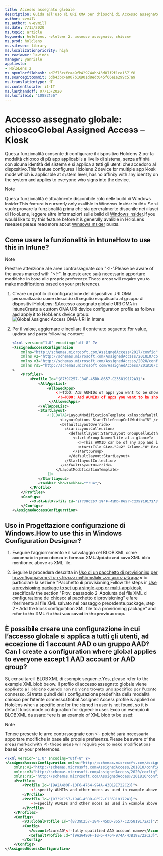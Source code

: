 ```yaml
---
title: Accesso assegnato globale
description: Guida all'uso di URI OMA per chioschi di Accesso assegnato globale
author: evmill
ms.author: v-evmill
ms.date: 7/13/2020
ms.topic: article
keywords: hololens, hololens 2, accesso assegnato, chiosco
ms.prod: hololens
ms.sitesec: library
ms.localizationpriority: high
ms.reviewer: lavinds
manager: yannisle
appliesto:
- HoloLens 2
ms.openlocfilehash: ad7f75ccfcae9fb42974abb43d87f2f1ce1571f8
ms.sourcegitcommit: 3db43bc4a007b10901d8edb045f66e1e299c57a9
ms.translationtype: HT
ms.contentlocale: it-IT
ms.lasthandoff: 07/16/2020
ms.locfileid: "10882456"
---
```

# <span data-ttu-id="455bf-104">Accesso assegnato globale: chiosco</span><span class="sxs-lookup"><span data-stu-id="455bf-104">Global Assigned Access – Kiosk</span></span>

<span data-ttu-id="455bf-105">Questa funzionalità consente di configurare il dispositivo Hololens 2 per la modalità chiosco di più app applicabile a livello di sistema, senza affinità con alcuna identità del sistema e si applica a tutti gli utenti che accedono al dispositivo.</span><span class="sxs-lookup"><span data-stu-id="455bf-105">This feature configures Hololens 2 device for multiple app kiosk mode which is applicable at system level, has no affinity with any identity on the system and applies to everyone who signs into the device.</span></span> 

> [!NOTE]
> <span data-ttu-id="455bf-106">Questa funzionalità è attualmente disponibile solo nelle build di Windows Insider.</span><span class="sxs-lookup"><span data-stu-id="455bf-106">This feature is currently only avalible in Windows Insider builds.</span></span> <span data-ttu-id="455bf-107">Se si vuole provare la funzionalità prima che sia generalmente disponile nei rilasci di HoloLens, leggere altre informazioni sulle build di [Windows Insider](hololens-insider.md).</span><span class="sxs-lookup"><span data-stu-id="455bf-107">If you would like to try this feature before it is generally avalible in HoloLens releases please read more about [Windows Insider](hololens-insider.md) builds.</span></span>
 
## <span data-ttu-id="455bf-108">Come usare la funzionalità in Intune</span><span class="sxs-lookup"><span data-stu-id="455bf-108">How to use this in Intune?</span></span> 

> [!NOTE]
> <span data-ttu-id="455bf-109">Prestare attenzione alle aree contrassegnate con "<!-".</span><span class="sxs-lookup"><span data-stu-id="455bf-109">Please be aware of the areas marked with "<!-".</span></span> <span data-ttu-id="455bf-110">In queste aree sarà necessario apportare modifiche in base alle proprie preferenze.</span><span class="sxs-lookup"><span data-stu-id="455bf-110">These areas will require you to make modifications based on your preferences.</span></span> 

1.  <span data-ttu-id="455bf-111">Creare un profilo di configurazione del dispositivo URI OMA personalizzato come descritto di seguito e applicarlo al gruppo di dispositivi HoloLens: ![Accesso assegnato globale URI OMA in Intune</span><span class="sxs-lookup"><span data-stu-id="455bf-111">Create a custom OMA URI device configuration profile as follows and apply it to HoloLens device group: ![Global Assigned Access OMA-URI in Intune</span></span>](images/global-assigned-access-omauri.png)

2.  <span data-ttu-id="455bf-112">Per il valore, aggiornare e incollare il contenuto seguente:</span><span class="sxs-lookup"><span data-stu-id="455bf-112">For value, update and paste following content:</span></span> 

    ```xml
    <?xml version="1.0" encoding="utf-8" ?> 
    <AssignedAccessConfiguration 
        xmlns="http://schemas.microsoft.com/AssignedAccess/2017/config" 
        xmlns:v2="http://schemas.microsoft.com/AssignedAccess/201810/config" 
        xmlns:v3="http://schemas.microsoft.com/AssignedAccess/2020/config" 
        xmlns:rs5="http://schemas.microsoft.com/AssignedAccess/201810/config" 
    > 
        <Profiles> 
            <Profile Id="{8739C257-184F-45DD-8657-C235819172A3}"> 
                <AllAppsList> 
                    <AllowedApps>                     
                        <!—TODO: Add AUMIDs of apps you want to be shown here, e.g. <App AppUserModelId="Microsoft.MicrosoftEdge_8wekyb3d8bbwe!MicrosoftEdge" rs5:AutoLaunch=”true” /> --> 
                         <!—TODO: Add AUMIDs of apps you want to be shown here, e.g. <App AppUserModelId="Microsoft.settingn_8wekyb3d8bbwe!MicrosoftEdge" /> --> 
                     </AllowedApps> 
                </AllAppsList> 
                <StartLayout> 
                    <![CDATA[<LayoutModificationTemplate xmlns:defaultlayout="http://schemas.microsoft.com/Start/2014/FullDefaultLayout" xmlns:start="http://schemas.microsoft.com/Start/2014/StartLayout" Version="1" xmlns="http://schemas.microsoft.com/Start/2014/LayoutModification"> 
                          <LayoutOptions StartTileGroupCellWidth="6" /> 
                          <DefaultLayoutOverride> 
                            <StartLayoutCollection> 
                              <defaultlayout:StartLayout GroupCellWidth="6"> 
                                <start:Group Name="Life at a glance"> 
                                  <!—This AUMID can be of any app and is not used on Hololens but is required for parity, so you can leave it as is. --> 
                                  <start:Tile Size="2x2" Column="0" Row="0" AppUserModelID="Microsoft.MicrosoftEdge_8wekyb3d8bbwe!MicrosoftEdge" />                               
                                </start:Group> 
                              </defaultlayout:StartLayout> 
                            </StartLayoutCollection> 
                          </DefaultLayoutOverride> 
                        </LayoutModificationTemplate> 
                    ]]> 
                </StartLayout> 
                <Taskbar ShowTaskbar="true"/> 
            </Profile> 
        </Profiles> 
        <Configs> 
            <v3:GlobalProfile Id="{8739C257-184F-45DD-8657-C235819172A3}"/> 
        </Configs> 
    </AssignedAccessConfiguration> 
    ```

## <span data-ttu-id="455bf-113">Uso in Progettazione configurazione di Windows.</span><span class="sxs-lookup"><span data-stu-id="455bf-113">How to use this in Windows Configuration Designer?</span></span> 
 
1.  <span data-ttu-id="455bf-114">Eseguire l'aggiornamento e il salvataggio del BLOB XML come accennato in precedenza in formato XML.</span><span class="sxs-lookup"><span data-stu-id="455bf-114">Update and save XML blob mentioned above as XML file.</span></span> 

2.  <span data-ttu-id="455bf-115">Seguire la procedura descritta in [Uso di un pacchetto di provisioning per la configurazione di un chiosco multimediale con una o più app](https://docs.microsoft.com/hololens/hololens-kiosk#use-a-provisioning-package-to-set-up-a-single-app-or-multi-app-kiosk) e in particolare la sezione "Pacchetto di provisioning,</span><span class="sxs-lookup"><span data-stu-id="455bf-115">Follow the steps in [Use a provisioning package to set up a single-app or multi-app kiosk](https://docs.microsoft.com/hololens/hololens-kiosk#use-a-provisioning-package-to-set-up-a-single-app-or-multi-app-kiosk), specifically the section "Prov.</span></span> <span data-ttu-id="455bf-116">passaggio 2: Aggiunta del file XML di configurazione del chiosco al pacchetto di provisioning” e fare riferimento al file XML salvato nel passaggio precedente.</span><span class="sxs-lookup"><span data-stu-id="455bf-116">package, step 2 – Add the kiosk configuration XML file to a provisioning package" and refer to the XML file that was saved in the previous step.</span></span> 

## <span data-ttu-id="455bf-117">È possibile creare una configurazione in cui l’accesso globale si applica a tutti gli utenti, ad eccezione di 1 account AAD o un gruppo AAD?</span><span class="sxs-lookup"><span data-stu-id="455bf-117">Can I create a configuration where global applies to everyone except 1 AAD account or AAD group?</span></span> 

<span data-ttu-id="455bf-118">Sì, consultare il BLOB XML di esempio seguente.</span><span class="sxs-lookup"><span data-stu-id="455bf-118">Yes, please refer to the example XML blob below.</span></span> <span data-ttu-id="455bf-119">Il profilo di accesso assegnato globale viene applicato a Hololens quando non ne viene trovato uno specifico per l'utente connesso. Si tratta quindi della configurazione predefinita della modalità chiosco per l’utente connesso.</span><span class="sxs-lookup"><span data-stu-id="455bf-119">Global Assigned Access profile is applied on Hololens when a specific one for the signed in user is not found, so it is default kiosk mode configuration for signed-in user.</span></span> <span data-ttu-id="455bf-120">Ecco un esempio di BLOB XML da usare:</span><span class="sxs-lookup"><span data-stu-id="455bf-120">Here is an example of XML blob to be used:</span></span> 

> [!NOTE]
> <span data-ttu-id="455bf-121">Tenere presente le aree contrassegnate con <!- poiché sarà necessario apportare modifiche in base alle proprie preferenze.</span><span class="sxs-lookup"><span data-stu-id="455bf-121">Please be aware of the areas marked with <!-  these areas will require you to make modifications based on your preferences.</span></span> 

```xml
<?xml version="1.0" encoding="utf-8" ?> 
<AssignedAccessConfiguration xmlns="http://schemas.microsoft.com/AssignedAccess/2017/config" 
    xmlns:v2="http://schemas.microsoft.com/AssignedAccess/201810/config" 
    xmlns:v3="http://schemas.microsoft.com/AssignedAccess/2020/config" 
    xmlns:rs5="http://schemas.microsoft.com/AssignedAccess/201810/config"> 
    <Profiles> 
        <Profile Id="{9A2A490F-10F6-4764-974A-43B19E722C23}"> 
            <!—specify AUMIDs and other nodes as used in example above --> 
        </Profile> 
        <Profile Id="{8739C257-184F-45DD-8657-C235819172A3}"> 
            <!—specify AUMIDs and other nodes as used in example above --> 
        </Profile> 
    </Profiles> 
    <Configs> 
        <v3:GlobalProfile Id="{8739C257-184F-45DD-8657-C235819172A3}"/> 
        <Config> 
           <Account>AzureAD\<!-fully qualified AAD account name></Account> 
           <DefaultProfile Id="{9A2A490F-10F6-4764-974A-43B19E722C23}"/> 
        </Config> 
    </Configs> 
</AssignedAccessConfiguration> 
```

